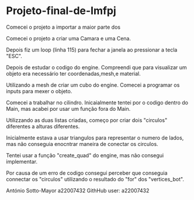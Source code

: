 # Projeto-final-de-Imfpj

Comecei o projeto a importar a maior parte dos 

Comecei o projeto a criar uma Camara e uma Cena.

Depois fiz um loop (linha 115) para fechar a janela ao pressionar a tecla "ESC".

Depois de estudar o codigo do engine. Compreendi que para visualizar um objeto era necessário ter coordenadas,mesh,e material.

Utilizando a mesh de criar um cubo do engine. Comecei a programar os inputs para mexer o objeto.

Comecei a trabalhar no cilindro. Inicaialmente tentei por o codigo dentro do Main, mas acabei por usar um função fora do Main.

Utilizzando as duas listas criadas, começo por criar dois "circulos" diferentes a alturas diferentes.

Inicialmente estava a usar triangulos para representar o numero de lados, mas não conseguia enocntrar maneira de conectar os circulos.

Tentei usar a função "create_quad" do engine, mas não consegui implementar.

Por causa de um erro de codigo consegui perceber que conseguia connectar os "circulos" utilizando o resultado do "for" dos "vertices_bot".




António Sotto-Mayor a22007432 
GithHub user: a22007432
